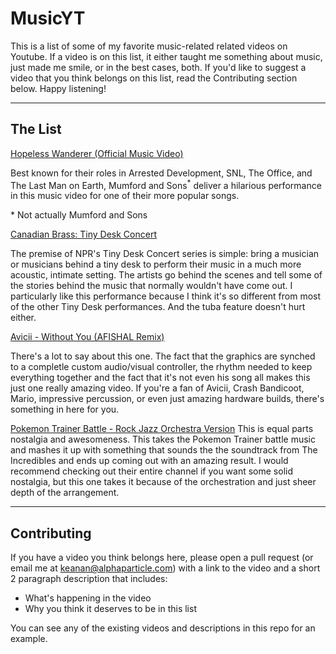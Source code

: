 # MusicYT
This is a list of some of my favorite music-related related videos on Youtube. If a video is on this list, it either taught me something about music, just made me smile, or in the best cases, both. If you'd like to suggest a video that you think belongs on this list, read the Contributing section below. Happy listening!

---

## The List

[Hopeless Wanderer (Official Music Video)](https://www.youtube.com/watch?v=rId6PKlDXeU)

Best known for their roles in Arrested Development, SNL, The Office, and The Last Man on Earth, Mumford and Sons<sup>*</sup> deliver a hilarious performance in this music video for one of their more popular songs.

\* Not actually Mumford and Sons

[Canadian Brass: Tiny Desk Concert](https://www.youtube.com/watch?v=-l-E3kyNcag)

The premise of NPR's Tiny Desk Concert series is simple: bring a musician or musicians behind a tiny desk to perform their music in a much more acoustic, intimate setting. The artists go behind the scenes and tell some of the stories behind the music that normally wouldn't have come out. I particularly like this performance because I think it's so different from most of the other Tiny Desk performances. And the tuba feature doesn't hurt either.

[Avicii - Without You (AFISHAL Remix)](https://www.youtube.com/watch?v=gCIFdJMl8S0)

There's a lot to say about this one. The fact that the graphics are synched to a completle custom audio/visual controller, the rhythm needed to keep everything together and the fact that it's not even his song all makes this just one really amazing video. If you're a fan of Avicii, Crash Bandicoot, Mario, impressive percussion, or even just amazing hardware builds, there's something in here for you.

[Pokemon Trainer Battle - Rock Jazz Orchestra Version](https://www.youtube.com/watch?v=BfugR2vLARY)
This is equal parts nostalgia and awesomeness. This takes the Pokemon Trainer battle music and mashes it up with something that sounds the the soundtrack from The Incredibles and ends up coming out with an amazing result. I would recommend checking out their entire channel if you want some solid nostalgia, but this one takes it because of the orchestration and just sheer depth of the arrangement.


---

## Contributing

If you have a video you think belongs here, please open a pull request (or email me at [keanan@alphaparticle.com](mailto:keanan@alphaparticle.com)) with a link to the video and a short 2 paragraph description that includes:
  - What's happening in the video
  - Why you think it deserves to be in this list 

You can see any of the existing videos and descriptions in this repo for an example.
